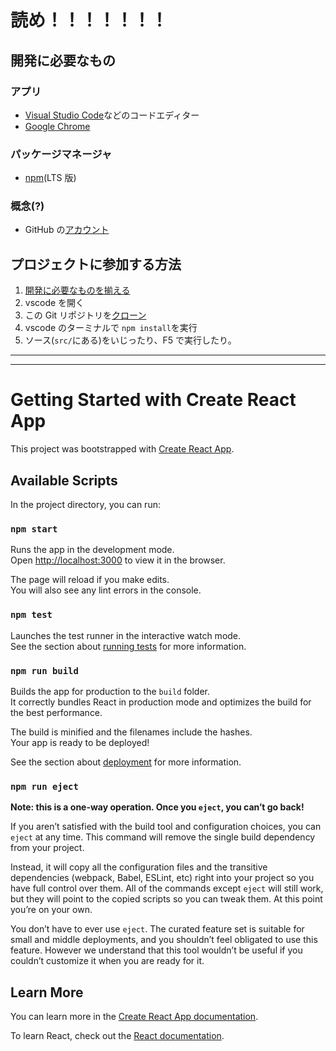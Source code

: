 # 読め！！！！！！！

## 開発に必要なもの

### アプリ

- [Visual Studio Code](https://code.visualstudio.com/download)などのコードエディター
- [Google Chrome](https://www.google.com/chrome/)

### パッケージマネージャ

- [npm](https://google.com/search?q=npm+インストール)(LTS 版)

### 概念(?)

- GitHub の[アカウント](https://github.com/join)

## プロジェクトに参加する方法

1. [開発に必要なものを揃える](#開発に必要なもの)
2. vscode を開く
3. この Git リポジトリを[クローン](https://google.com/search?q=vscode+リポジトリ+クローン)
4. vscode のターミナルで `npm install`を実行
5. ソース(`src/`にある)をいじったり、F5 で実行したり。

---

---

# Getting Started with Create React App

This project was bootstrapped with [Create React App](https://github.com/facebook/create-react-app).

## Available Scripts

In the project directory, you can run:

### `npm start`

Runs the app in the development mode.\
Open [http://localhost:3000](http://localhost:3000) to view it in the browser.

The page will reload if you make edits.\
You will also see any lint errors in the console.

### `npm test`

Launches the test runner in the interactive watch mode.\
See the section about [running tests](https://facebook.github.io/create-react-app/docs/running-tests) for more information.

### `npm run build`

Builds the app for production to the `build` folder.\
It correctly bundles React in production mode and optimizes the build for the best performance.

The build is minified and the filenames include the hashes.\
Your app is ready to be deployed!

See the section about [deployment](https://facebook.github.io/create-react-app/docs/deployment) for more information.

### `npm run eject`

**Note: this is a one-way operation. Once you `eject`, you can’t go back!**

If you aren’t satisfied with the build tool and configuration choices, you can `eject` at any time. This command will remove the single build dependency from your project.

Instead, it will copy all the configuration files and the transitive dependencies (webpack, Babel, ESLint, etc) right into your project so you have full control over them. All of the commands except `eject` will still work, but they will point to the copied scripts so you can tweak them. At this point you’re on your own.

You don’t have to ever use `eject`. The curated feature set is suitable for small and middle deployments, and you shouldn’t feel obligated to use this feature. However we understand that this tool wouldn’t be useful if you couldn’t customize it when you are ready for it.

## Learn More

You can learn more in the [Create React App documentation](https://facebook.github.io/create-react-app/docs/getting-started).

To learn React, check out the [React documentation](https://reactjs.org/).
